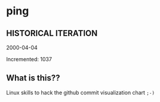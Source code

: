 # ping

## HISTORICAL ITERATION
2000-04-04

Incremented: 1037

## What is this?? 
Linux skills to hack the github commit visualization chart `;-)`
